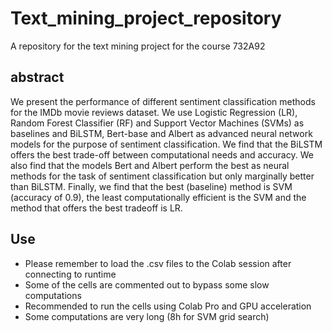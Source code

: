 # Text_mining_project_repository
 A repository for the text mining project for the course 732A92

## abstract
We present the performance of different sentiment classification methods for the IMDb movie reviews dataset. We use Logistic Regression (LR), Random Forest Classifier (RF) and Support Vector Machines (SVMs) as baselines and BiLSTM, Bert-base and Albert as advanced neural network models for the purpose of sentiment classification. We find that the BiLSTM offers the best trade-off between computational needs and accuracy. We also find that the models Bert and Albert perform the best as neural methods for the task of sentiment classification but only marginally better than BiLSTM. Finally, we find that the best (baseline) method is SVM (accuracy of 0.9), the least computationally efficient is the SVM and the method that offers the best tradeoff is LR.



## Use

- Please remember to load the .csv files to the Colab session after connecting to runtime
- Some of the cells are commented out to bypass some slow computations
- Recommended to run the cells using Colab Pro and GPU acceleration
- Some computations are very long (8h for SVM grid search)
